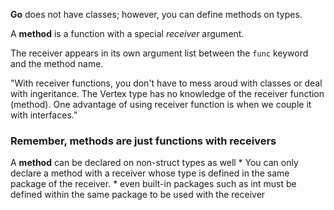 **Go** does not have classes; however, you can define methods on types.

A **method** is a function with a special *receiver* argument.

The receiver appears in its own argument list  between the ```func``` keyword and the method name.

"With receiver functions, you don't have to mess aroud with classes or deal with ingeritance. The Vertex type has no  knowledge of the receiver function (method). One advantage of using receiver function is when we couple it with interfaces."

### Remember, methods are just functions with receivers

A **method** can be declared on non-struct types as well
    * You can only declare a method with a receiver whose type is defined in the same package of the receiver.
    * even built-in packages such as int must be defined within the same package to be used with the receiver
